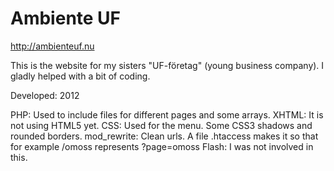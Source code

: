 Ambiente UF
===========

http://ambienteuf.nu

This is the website for my sisters "UF-företag" (young business company). I gladly helped with a bit of coding.

Developed: 2012

PHP: Used to include files for different pages and some arrays. 
XHTML: It is not using HTML5 yet. 
CSS: Used for the menu. Some CSS3 shadows and rounded borders. 
mod_rewrite: Clean urls. A file .htaccess makes it so that for example /omoss represents ?page=omoss 
Flash: I was not involved in this. 

